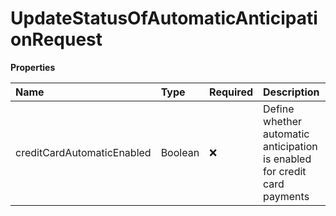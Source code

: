 # UpdateStatusOfAutomaticAnticipationRequest

**Properties**

| Name                       | Type    | Required | Description                                                               |
| :------------------------- | :------ | :------- | :------------------------------------------------------------------------ |
| creditCardAutomaticEnabled | Boolean | ❌       | Define whether automatic anticipation is enabled for credit card payments |

<!-- This file was generated by liblab | https://liblab.com/ -->
